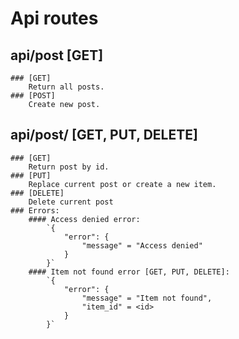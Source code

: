 # Api routes

## api/post [GET]
    ### [GET]
        Return all posts.
    ### [POST]
        Create new post.

## api/post/<id> [GET, PUT, DELETE]
    ### [GET]
        Return post by id.
    ### [PUT]
        Replace current post or create a new item.
    ### [DELETE]
        Delete current post
    ### Errors:
        #### Access denied error: 
            `{
                "error": {
                    "message" = "Access denied"
                }
            }`
        #### Item not found error [GET, PUT, DELETE]:
            `{
                "error": {
                    "message" = "Item not found",
                    "item_id" = <id>
                }
            }`
